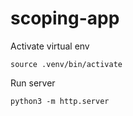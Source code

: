 # scoping-app

Activate virtual env
```
source .venv/bin/activate
```

Run server
```
python3 -m http.server
```
